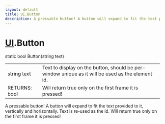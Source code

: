 ```yaml
---
layout: default
title: UI.Button
description: A pressable button! A button will expand to fit the text provided to it, vertically and horizontally. Text is re-used as the id. Will return true only on the first frame it is pressed!
---
```

# [UI]({{site.url}}/Pages/Reference/UI.html).Button

<div class='signature' markdown='1'>
static bool Button(string text)
</div>

|  |  |
|--|--|
|string text|Text to display on the button, should be per-window unique as it will be used as the element id.|
|RETURNS: bool|Will return true only on the first frame it is pressed!|

A pressable button! A button will expand to fit the text provided to it,
vertically and horizontally. Text is re-used as the id. Will return true only on
the first frame it is pressed!



